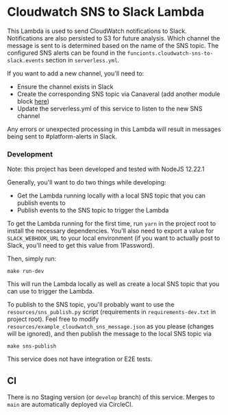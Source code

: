 # Cloudwatch SNS to Slack Lambda

This Lambda is used to send CloudWatch notifications to Slack. Notifications are also persisted to S3 for future analysis. Which channel the message is sent to is determined based on the name of the SNS topic. The configured SNS alerts can be found in the `funcionts.cloudwatch-sns-to-slack.events` section in `serverless.yml`. 

If you want to add a new channel, you'll need to:
- Ensure the channel exists in Slack
- Create the corresponding SNS topic via Canaveral (add another module block [here](https://github.com/legiti/canaveral/blob/master/slack_sns_topics/main.tf#L6-L9))
- Update the serverless.yml of this service to listen to the new SNS channel

Any errors or unexpected processing in this Lambda will result in messages being sent to #platform-alerts in Slack.

### Development
Note: this project has been developed and tested with NodeJS 12.22.1

Generally, you'll want to do two things while developing:
- Get the Lambda running locally with a local SNS topic that you can publish events to
- Publish events to the SNS topic to trigger the Lambda

To get the Lambda running for the first time, run `yarn` in the project root to install the necessary dependencies. You'll also need to export a value for `SLACK_WEBHOOK_URL` to your local environment (if you want to actually post to Slack, you'll need to get this value from 1Password).

Then, simply run:
```
make run-dev
```

This will run the Lambda locally as well as create a local SNS topic that you can use to trigger the Lambda.

To publish to the SNS topic, you'll probably want to use the `resources/sns_publish.py` script (requirements in `requirements-dev.txt` in project root). Feel free to modify `resources/example_cloudwatch_sns_message.json` as you please (changes will be ignored), and then publish the message to the local SNS topic via
```
make sns-publish
```

This service does not have integration or E2E tests.

## CI
There is no Staging version (or `develop` branch) of this service. Merges to `main` are automatically deployed via CircleCI.
